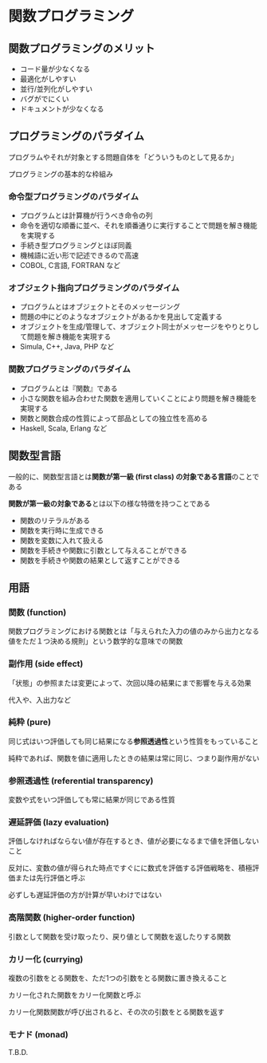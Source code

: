 # 関数プログラミング


## 関数プログラミングのメリット
* コード量が少なくなる
* 最適化がしやすい
* 並行/並列化がしやすい
* バグがでにくい
* ドキュメントが少なくなる


## プログラミングのパラダイム
プログラムやそれが対象とする問題自体を「どういうものとして見るか」

プログラミングの基本的な枠組み

### 命令型プログラミングのパラダイム
* プログラムとは計算機が行うべき命令の列
* 命令を適切な順番に並べ、それを順番通りに実行することで問題を解き機能を実現する
* 手続き型プログラミングとほぼ同義
* 機械語に近い形で記述できるので高速
* COBOL, C言語, FORTRAN など

### オブジェクト指向プログラミングのパラダイム
* プログラムとはオブジェクトとそのメッセージング
* 問題の中にどのようなオブジェクトがあるかを見出して定義する
* オブジェクトを生成/管理して、オブジェクト同士がメッセージをやりとりして問題を解き機能を実現する
* Simula, C++, Java, PHP など

### 関数プログラミングのパラダイム
* プログラムとは『関数』である
* 小さな関数を組み合わせた関数を適用していくことにより問題を解き機能を実現する
* 関数と関数合成の性質によって部品としての独立性を高める
* Haskell, Scala, Erlang など


## 関数型言語
一般的に、関数型言語とは**関数が第一級 (first class) の対象である言語**のことである

**関数が第一級の対象である**とは以下の様な特徴を持つことである
* 関数のリテラルがある
* 関数を実行時に生成できる
* 関数を変数に入れて扱える
* 関数を手続きや関数に引数として与えることができる
* 関数を手続きや関数の結果として返すことができる


## 用語

### 関数 (function)
関数プログラミングにおける関数とは「与えられた入力の値のみから出力となる値をただ１つ決める規則」という数学的な意味での関数

### 副作用 (side effect)
「状態」の参照または変更によって、次回以降の結果にまで影響を与える効果

代入や、入出力など

### 純粋 (pure)
同じ式はいつ評価しても同じ結果になる**参照透過性**という性質をもっていること

純粋であれば、関数を値に適用したときの結果は常に同じ、つまり副作用がない

### 参照透過性 (referential transparency)
変数や式をいつ評価しても常に結果が同じである性質

### 遅延評価 (lazy evaluation)
評価しなければならない値が存在するとき、値が必要になるまで値を評価しないこと

反対に、変数の値が得られた時点ですぐにに数式を評価する評価戦略を、積極評価または先行評価と呼ぶ

必ずしも遅延評価の方が計算が早いわけではない

### 高階関数 (higher-order function)
引数として関数を受け取ったり、戻り値として関数を返したりする関数

### カリー化 (currying)
複数の引数をとる関数を、ただ1つの引数をとる関数に置き換えること

カリー化された関数をカリー化関数と呼ぶ

カリー化関数関数が呼び出されると、その次の引数をとる関数を返す

### モナド (monad)
T.B.D.

